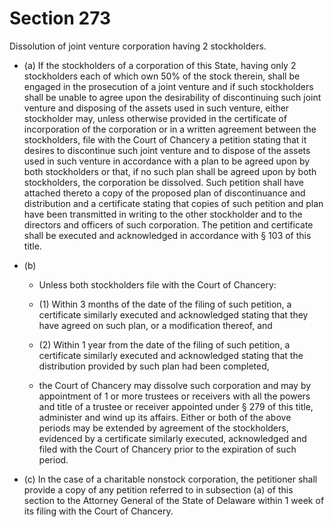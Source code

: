 # Section 273

Dissolution of joint venture corporation having 2 stockholders.

- (a) If the stockholders of a corporation of this State, having only 2 stockholders each of which own 50% of the stock therein, shall be engaged in the prosecution of a joint venture and if such stockholders shall be unable to agree upon the desirability of discontinuing such joint venture and disposing of the assets used in such venture, either stockholder may, unless otherwise provided in the certificate of incorporation of the corporation or in a written agreement between the stockholders, file with the Court of Chancery a petition stating that it desires to discontinue such joint venture and to dispose of the assets used in such venture in accordance with a plan to be agreed upon by both stockholders or that, if no such plan shall be agreed upon by both stockholders, the corporation be dissolved. Such petition shall have attached thereto a copy of the proposed plan of discontinuance and distribution and a certificate stating that copies of such petition and plan have been transmitted in writing to the other stockholder and to the directors and officers of such corporation. The petition and certificate shall be executed and acknowledged in accordance with § 103 of this title.

- (b) 

  - Unless both stockholders file with the Court of Chancery:

  - (1) Within 3 months of the date of the filing of such petition, a certificate similarly executed and acknowledged stating that they have agreed on such plan, or a modification thereof, and

  - (2) Within 1 year from the date of the filing of such petition, a certificate similarly executed and acknowledged stating that the distribution provided by such plan had been completed,

  - the Court of Chancery may dissolve such corporation and may by appointment of 1 or more trustees or receivers with all the powers and title of a trustee or receiver appointed under § 279 of this title, administer and wind up its affairs. Either or both of the above periods may be extended by agreement of the stockholders, evidenced by a certificate similarly executed, acknowledged and filed with the Court of Chancery prior to the expiration of such period.

- (c) In the case of a charitable nonstock corporation, the petitioner shall provide a copy of any petition referred to in subsection (a) of this section to the Attorney General of the State of Delaware within 1 week of its filing with the Court of Chancery.